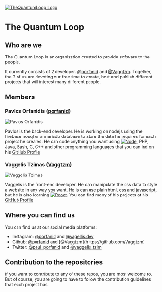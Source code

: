 [![TheQuantumLoop Logo](https://thequantumloop.github.io/logo.png)](https://thequantumloop.com)

# The Quantum Loop

## Who are we
The Quantum Loop is an organization created to provide software to the people.

It currently consists of 2 developer. [@porfanid](https://github.com/porfanid) and [@Vaggtzm](https://github.com/Vaggtzm).
Together, the 2 of us are devoting our free time to create, host and publish different projects that will interest many different people.

## Members

### Pavlos Orfanidis ([porfanid](https://github.com/porfanid))
![Pavlos Orfanidis](https://github.com/porfanid.png?size=100)

Pavlos is the back-end developer. He is working on nodejs using the firebase nosql or a mariadb database to store the data he requires for each project he creates. He can code anything you want using [![Node][Node.js]][Node-url], PHP, Java, Bash, C, C++ and other programming languages that you can ind on his [GitHub Profile](https://github.com/porfanid)

### Vaggelis Tzimas ([Vaggtzm](https://github.com/Vaggtzm))
![Vaggelis Tzimas](https://github.com/Vaggtzm.png?size=100)

Vaggelis is the front-end developer. He can manipulate the css data to style a website in any way you want. He is can use plain html, css and javascript, but he is also learning [![React][React.js]][React-url]. You can find many of his projects at his [GitHub Profile](https://github.com/Vaggtzm)


[React.js]: https://img.shields.io/badge/-ReactJs-61DAFB?logo=react&logoColor=white&style=for-the-badge
[React-url]: https://react.dev/
[Node.js]: https://img.shields.io/badge/Node.js-35495E?style=for-the-badge&logo=nodedotjs&logoColor=4FC08D
[Node-url]: https://nodejs.org/
## Where you can find us

You can find us at our social media platforms:

 - Instagram: [@porfanid](https://instagram.com/porfanid) and [@vagellis.dev](https://instagram.com/vagellis.dev)
 - Github: [@porfanid](https://github.com/porfanid) and [@Vaggtzm](h    ttps://github.com/Vaggtzm)
 - Twitter: [@paul_porfanid](https://twitter.com/paul_porfanid) and [@vaggelis_tzim](https://twitter.com/vaggelis_tzim)

## Contribution to the repositories
If you want to contribute to any of these repos, you are most welcome to. But of course, you are going to have to follow the contribution guidelines that each project has


<!--
In our repositories you can find many projects that we have created.
-->
<!--

**Here are some ideas to get you started:**

🙋‍♀️ A short introduction - what is your organization all about?
🌈 Contribution guidelines - how can the community get involved?
👩‍💻 Useful resources - where can the community find your docs? Is there anything else the community should know?
🍿 Fun facts - what does your team eat for breakfast?
🧙 Remember, you can do mighty things with the power of [Markdown](https://docs.github.com/github/writing-on-github/getting-started-with-writing-and-formatting-on-github/basic-writing-and-formatting-syntax)
-->
